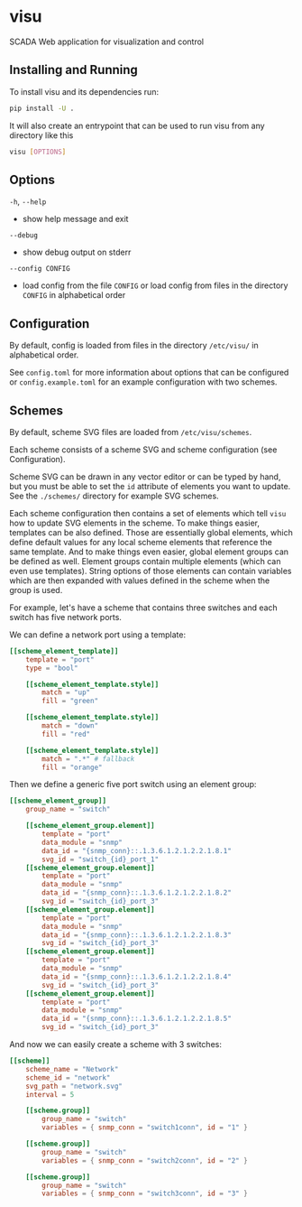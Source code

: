 # visu

SCADA Web application for visualization and control

## Installing and Running

To install visu and its dependencies run:
```sh
pip install -U .
```

It will also create an entrypoint that can be used to run visu from any
directory like this
```sh
visu [OPTIONS]
```

## Options

`-h`, `--help`

- show help message and exit

`--debug`

- show debug output on stderr

`--config CONFIG`

- load config from the file `CONFIG` or load config from files in the directory
  `CONFIG` in alphabetical order

## Configuration

By default, config is loaded from files in the directory `/etc/visu/` in
alphabetical order.

See `config.toml` for more information about options that can be configured
or `config.example.toml` for an example configuration with two schemes.

## Schemes

By default, scheme SVG files are loaded from `/etc/visu/schemes`.

Each scheme consists of a scheme SVG and scheme configuration (see
Configuration).

Scheme SVG can be drawn in any vector editor or can be typed by hand, but you
must be able to set the `id` attribute of elements you want to update.
See the `./schemes/` directory for example SVG schemes.

Each scheme configuration then contains a set of elements which tell `visu` how
to update SVG elements in the scheme.
To make things easier, templates can be also defined.
Those are essentially global elements, which define default values for any local
scheme elements that reference the same template.
And to make things even easier, global element groups can be defined as well.
Element groups contain multiple elements (which can even use templates).
String options of those elements can contain variables which are then expanded
with values defined in the scheme when the group is used.

For example, let's have a scheme that contains three switches and each switch
has five network ports.

We can define a network port using a template:

```toml
[[scheme_element_template]]
    template = "port"
    type = "bool"

    [[scheme_element_template.style]]
        match = "up"
        fill = "green"

    [[scheme_element_template.style]]
        match = "down"
        fill = "red"

    [[scheme_element_template.style]]
        match = ".*" # fallback
        fill = "orange"
```

Then we define a generic five port switch using an element group:

```toml
[[scheme_element_group]]
    group_name = "switch"

    [[scheme_element_group.element]]
        template = "port"
        data_module = "snmp"
        data_id = "{snmp_conn}::.1.3.6.1.2.1.2.2.1.8.1"
        svg_id = "switch_{id}_port_1"
    [[scheme_element_group.element]]
        template = "port"
        data_module = "snmp"
        data_id = "{snmp_conn}::.1.3.6.1.2.1.2.2.1.8.2"
        svg_id = "switch_{id}_port_3"
    [[scheme_element_group.element]]
        template = "port"
        data_module = "snmp"
        data_id = "{snmp_conn}::.1.3.6.1.2.1.2.2.1.8.3"
        svg_id = "switch_{id}_port_3"
    [[scheme_element_group.element]]
        template = "port"
        data_module = "snmp"
        data_id = "{snmp_conn}::.1.3.6.1.2.1.2.2.1.8.4"
        svg_id = "switch_{id}_port_3"
    [[scheme_element_group.element]]
        template = "port"
        data_module = "snmp"
        data_id = "{snmp_conn}::.1.3.6.1.2.1.2.2.1.8.5"
        svg_id = "switch_{id}_port_3"
```

And now we can easily create a scheme with 3 switches:

```toml
[[scheme]]
    scheme_name = "Network"
    scheme_id = "network"
    svg_path = "network.svg"
    interval = 5

    [[scheme.group]]
        group_name = "switch"
        variables = { snmp_conn = "switch1conn", id = "1" }

    [[scheme.group]]
        group_name = "switch"
        variables = { snmp_conn = "switch2conn", id = "2" }

    [[scheme.group]]
        group_name = "switch"
        variables = { snmp_conn = "switch3conn", id = "3" }
```
